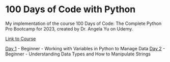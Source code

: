 # 100 Days of Code with Python
My implementation of the course 100 Days of Code: The Complete Python Pro Bootcamp for 2023, created by Dr. Angela Yu on Udemy.

[Link to Course](https://www.udemy.com/course/100-days-of-code/)

[Day 1](https://github.com/Mrezamaleki/100_days_py/tree/main/day_1) - Beginner - Working with Variables in Python to Manage Data
[Day 2](https://github.com/Mrezamaleki/100_days_py/tree/main/day_2) - Beginner - Understanding Data Types and How to Manipulate Strings


